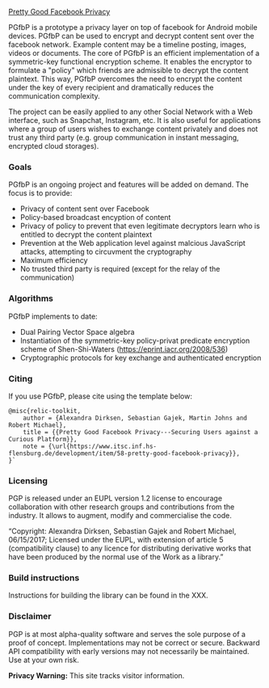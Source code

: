 [Pretty Good Facebook Privacy](https://www.itsc.inf.hs-flensburg.de/development/item/58-pretty-good-facebook-privacy)

PGfbP is a prototype a privacy layer on top of facebook for Android mobile devices. PGfbP can be used to encrypt and decrypt content sent over the facebook network. Example content may be a timeline posting, images, videos or documents. The core of PGfbP is an efficient implementation of a symmetric-key functional encryption scheme. It enables the encryptor to formulate a "policy" which friends are admissible to decrypt the content plaintext. This way, PGfbP overcomes the need to encrypt the content under the key of every recipient and dramatically reduces the communication complexity. 

The project can be easily applied to any other Social Network with a Web interface, such as Snapchat, Instagram, etc. It is also useful for applications where a group of users wishes to exchange content privately and does not trust any third party (e.g. group communication in instant messaging, encrypted cloud storages).

### Goals

PGfbP is an ongoing project and features will be added on demand. The focus is to provide:

 * Privacy of content sent over Facebook
 * Policy-based broadcast encyption of content
 * Privacy of policy to prevent that even legitimate decryptors learn who is entitled to decrypt the content plaintext
 * Prevention at the Web application level against malcious JavaScript attacks, attempting to circuvment the cryptography
 * Maximum efficiency
 * No trusted third party is required (except for the relay of the communication)

### Algorithms

PGfbP implements to date:

 * Dual Pairing Vector Space algebra
 * Instantiation of the symmetric-key policy-privat predicate encryption scheme of Shen-Shi-Waters (https://eprint.iacr.org/2008/536) 
 * Cryptographic protocols for key exchange and authenticated encryption


### Citing

If you use PGfbP, please cite using the template below:

    @misc{relic-toolkit,
        author = {Alexandra Dirksen, Sebastian Gajek, Martin Johns and Robert Michael},
        title = {{Pretty Good Facebook Privacy---Securing Users against a Curious Platform}},
        note = {\url{https://www.itsc.inf.hs-flensburg.de/development/item/58-pretty-good-facebook-privacy}},
    }`

### Licensing

PGP is released under an EUPL version 1.2 license to encourage collaboration with other research groups and contributions from the industry. It allows to augment, modify and commercialise the code.

“Copyright: Alexandra Dirksen, Sebastian Gajek and Robert Michael, 06/15/2017; Licensed under the EUPL, with extension of article 5 (compatibility clause) to any licence for distributing derivative works that have been produced by the normal use of the Work as a library.”

### Build instructions

Instructions for building the library can be found in the XXX.


### Disclaimer

PGP is at most alpha-quality software and serves the sole purpose of a proof of concept. Implementations may not be correct or secure. Backward API compatibility with early versions may not necessarily be maintained. Use at your own risk.

**Privacy Warning:** This site tracks visitor information.

